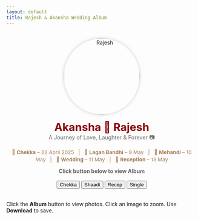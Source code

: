 ```yaml
---
layout: default
title: Rajesh & Akansha Wedding Album
---
```


<div style="display: flex; flex-wrap: wrap; justify-content: center; align-items: center; gap: 2rem; margin: 2rem 0;">
  
  <div style="text-align: center;">
    <img src="/shaadi/assets/Couple.JPG" alt="Rajesh" style="width: 200px; height: 200px; border-radius: 50%; box-shadow: 0 0 10px rgba(0,0,0,0.2); object-fit: cover;">
    <div style="margin-top: 1rem; font-size: 1.8rem; font-weight: bold; color: darkred;">Akansha 💖 Rajesh
    </div>
    <div style="font-size: 0.9rem; color: #666;">A Journey of Love, Laughter & Forever 📷 </div>
    <div style="font-size: 0.85rem; color: #a67c52; margin-top: 1rem; line-height: 1.4;">
  🙌 <strong>Chekka</strong> – 22 April 2025 &nbsp; | &nbsp;
  🌼 <strong>Lagan Bandhi</strong> – 9 May &nbsp; | &nbsp;
  💅 <strong>Mehandi</strong> – 10 May &nbsp; | &nbsp;
  💍 <strong>Wedding</strong> – 11 May &nbsp; | &nbsp;
  🎉 <strong>Reception</strong> – 13 May
</div>
    <div style="margin-top: 0.8rem; font-weight: bold; color: #666;">Click button below to view Album </div><br>
    <div id="album-buttons">
    <button onclick="filterByFolder('Chekka')">Chekka</button>
    <button onclick="filterByFolder('Shaadi')">Shaadi</button>
    <button onclick="filterByFolder('Recep')">Recep</button>
    <button onclick="filterByFolder('Single')">Single</button>
    </div>
  </div>
</div>


<div class="gallery" id="portrait-gallery"></div>

<div class="gallery" id="landscape-gallery"></div>

<div class="cursive-message">
    Click the <strong>Album</strong> button to view photos. Click an image to zoom. Use <strong>Download</strong> to save.
</div>

<script>
const allFiles = [
  { path: "/assets/Single/R/r_DSC_7120.JPG", name: "r_DSC_7120.JPG" },
  { path: "/assets/Single/R/r_DSC_7123.JPG", name: "r_DSC_7123.JPG" },
  { path: "/assets/Single/R/r_DSC_7119.JPG", name: "r_DSC_7119.JPG" },
  { path: "/assets/Single/R/r_DSC_7125.JPG", name: "r_DSC_7125.JPG" },
  { path: "/assets/Single/R/r_DSC_7118.JPG", name: "r_DSC_7118.JPG" },
  { path: "/assets/Single/R/r_DSC_6961.JPG", name: "r_DSC_6961.JPG" },
  { path: "/assets/Single/R/r_DSC_6963.JPG", name: "r_DSC_6963.JPG" },
  { path: "/assets/Single/R/r_DSC_7116.JPG", name: "r_DSC_7116.JPG" },
  { path: "/assets/Single/R/r_DSC_7117.JPG", name: "r_DSC_7117.JPG" },
  { path: "/assets/Single/R/r_DSC_6962.JPG", name: "r_DSC_6962.JPG" },
  { path: "/assets/Single/R/r_DSC_7112.JPG", name: "r_DSC_7112.JPG" },
  { path: "/assets/Single/R/r_DSC_7110.JPG", name: "r_DSC_7110.JPG" },
  { path: "/assets/Single/R/r_DSC_7111.JPG", name: "r_DSC_7111.JPG" },
  { path: "/assets/Single/A/r_DSC_7619.JPG", name: "r_DSC_7619.JPG" },
  { path: "/assets/Single/A/r_DSC_7583.JPG", name: "r_DSC_7583.JPG" },
  { path: "/assets/Single/A/r_DSC_7581.JPG", name: "r_DSC_7581.JPG" },
  { path: "/assets/Single/A/r_DSC_6969.JPG", name: "r_DSC_6969.JPG" },
  { path: "/assets/Single/A/r_DSC_7243.JPG", name: "r_DSC_7243.JPG" },
  { path: "/assets/Single/A/r_DSC_7241.JPG", name: "r_DSC_7241.JPG" },
  { path: "/assets/Single/A/r_DSC_7126.JPG", name: "r_DSC_7126.JPG" },
  { path: "/assets/Single/A/r_DSC_7131.JPG", name: "r_DSC_7131.JPG" },
  { path: "/assets/Single/A/r_DSC_7130.JPG", name: "r_DSC_7130.JPG" },
  { path: "/assets/Single/A/r_DSC_7129.JPG", name: "r_DSC_7129.JPG" },
  { path: "/assets/Single/A/r_DSC_7249.JPG", name: "r_DSC_7249.JPG" },
  { path: "/assets/Single/A/r_DSC_7488.JPG", name: "r_DSC_7488.JPG" },
  { path: "/assets/Single/A/r_DSC_7604.JPG", name: "r_DSC_7604.JPG" },
  { path: "/assets/Single/A/r_DSC_7610.JPG", name: "r_DSC_7610.JPG" },
  { path: "/assets/Single/A/r_DSC_7559.JPG", name: "r_DSC_7559.JPG" },
  { path: "/assets/Single/A/r_DSC_7612.JPG", name: "r_DSC_7612.JPG" },
  { path: "/assets/Single/A/r_DSC_7570.JPG", name: "r_DSC_7570.JPG" },
  { path: "/assets/Single/A/r_DSC_7564.JPG", name: "r_DSC_7564.JPG" },
  { path: "/assets/Single/A/r_DSC_7575.JPG", name: "r_DSC_7575.JPG" },
  { path: "/assets/Single/A/r_DSC_7588.JPG", name: "r_DSC_7588.JPG" },
  { path: "/assets/Single/A/r_DSC_7601.JPG", name: "r_DSC_7601.JPG" },
  { path: "/assets/Single/A/r_DSC_7600.JPG", name: "r_DSC_7600.JPG" },
  { path: "/assets/Single/A/r_DSC_7562.JPG", name: "r_DSC_7562.JPG" },
  { path: "/assets/Single/A/r_DSC_7576.JPG", name: "r_DSC_7576.JPG" },
  { path: "/assets/Single/A/r_DSC_7589.JPG", name: "r_DSC_7589.JPG" },
  { path: "/assets/Recep/r_DSC_7382.JPG", name: "r_DSC_7382.JPG" },
  { path: "/assets/Recep/r_DSC_7546.JPG", name: "r_DSC_7546.JPG" },
  { path: "/assets/Recep/r_DSC_7552.JPG", name: "r_DSC_7552.JPG" },
  { path: "/assets/Recep/r_DSC_7424.JPG", name: "r_DSC_7424.JPG" },
  { path: "/assets/Recep/r_DSC_7626.JPG", name: "r_DSC_7626.JPG" },
  { path: "/assets/Recep/r_DSC_7780.JPG", name: "r_DSC_7780.JPG" },
  { path: "/assets/Recep/r_DSC_7743.JPG", name: "r_DSC_7743.JPG" },
  { path: "/assets/Recep/r_DSC_7637.JPG", name: "r_DSC_7637.JPG" },
  { path: "/assets/Recep/r_DSC_7434.JPG", name: "r_DSC_7434.JPG" },
  { path: "/assets/Recep/r_DSC_7754.JPG", name: "r_DSC_7754.JPG" },
  { path: "/assets/Recep/r_DSC_7635.JPG", name: "r_DSC_7635.JPG" },
  { path: "/assets/Recep/r_DSC_7423.JPG", name: "r_DSC_7423.JPG" },
  { path: "/assets/Recep/r_DSC_7543.JPG", name: "r_DSC_7543.JPG" },
  { path: "/assets/Recep/r_DSC_7524.JPG", name: "r_DSC_7524.JPG" },
  { path: "/assets/Recep/r_DSC_7493.JPG", name: "r_DSC_7493.JPG" },
  { path: "/assets/Recep/r_DSC_7478.JPG", name: "r_DSC_7478.JPG" },
  { path: "/assets/Recep/r_DSC_7691.JPG", name: "r_DSC_7691.JPG" },
  { path: "/assets/Recep/r_DSC_7492.JPG", name: "r_DSC_7492.JPG" },
  { path: "/assets/Recep/r_DSC_7519.JPG", name: "r_DSC_7519.JPG" },
  { path: "/assets/Recep/r_DSC_7525.JPG", name: "r_DSC_7525.JPG" },
  { path: "/assets/Recep/r_DSC_7531.JPG", name: "r_DSC_7531.JPG" },
  { path: "/assets/Recep/r_DSC_7719.JPG", name: "r_DSC_7719.JPG" },
  { path: "/assets/Recep/r_DSC_7484.JPG", name: "r_DSC_7484.JPG" },
  { path: "/assets/Recep/r_DSC_7651.JPG", name: "r_DSC_7651.JPG" },
  { path: "/assets/Recep/r_DSC_7645.JPG", name: "r_DSC_7645.JPG" },
  { path: "/assets/Recep/r_DSC_7708.JPG", name: "r_DSC_7708.JPG" },
  { path: "/assets/Recep/r_DSC_7481.JPG", name: "r_DSC_7481.JPG" },
  { path: "/assets/Recep/r_DSC_7683.JPG", name: "r_DSC_7683.JPG" },
  { path: "/assets/Recep/r_DSC_7494.JPG", name: "r_DSC_7494.JPG" },
  { path: "/assets/Recep/r_DSC_7537.JPG", name: "r_DSC_7537.JPG" },
  { path: "/assets/Recep/r_DSC_7521.JPG", name: "r_DSC_7521.JPG" },
  { path: "/assets/Recep/r_DSC_7695.JPG", name: "r_DSC_7695.JPG" },
  { path: "/assets/Recep/r_DSC_7440.JPG", name: "r_DSC_7440.JPG" },
  { path: "/assets/Recep/r_DSC_7722.JPG", name: "r_DSC_7722.JPG" },
  { path: "/assets/Recep/r_DSC_7736.JPG", name: "r_DSC_7736.JPG" },
  { path: "/assets/Recep/r_DSC_7539.JPG", name: "r_DSC_7539.JPG" },
  { path: "/assets/Recep/r_DSC_7666.JPG", name: "r_DSC_7666.JPG" },
  { path: "/assets/Recep/r_DSC_7699.JPG", name: "r_DSC_7699.JPG" },
  { path: "/assets/Recep/r_DSC_7458.JPG", name: "r_DSC_7458.JPG" },
  { path: "/assets/Recep/r_DSC_7504.JPG", name: "r_DSC_7504.JPG" },
  { path: "/assets/Recep/r_DSC_7706.JPG", name: "r_DSC_7706.JPG" },
  { path: "/assets/Recep/r_DSC_7712.JPG", name: "r_DSC_7712.JPG" },
  { path: "/assets/Recep/r_DSC_7704.JPG", name: "r_DSC_7704.JPG" },
  { path: "/assets/Recep/r_DSC_7710.JPG", name: "r_DSC_7710.JPG" },
  { path: "/assets/Recep/r_DSC_7738.JPG", name: "r_DSC_7738.JPG" },
  { path: "/assets/Recep/r_DSC_7467.JPG", name: "r_DSC_7467.JPG" },
  { path: "/assets/Recep/r_DSC_7498.JPG", name: "r_DSC_7498.JPG" },
  { path: "/assets/Recep/r_DSC_7513.JPG", name: "r_DSC_7513.JPG" },
  { path: "/assets/Recep/r_DSC_7715.JPG", name: "r_DSC_7715.JPG" },
  { path: "/assets/Recep/r_DSC_7463.JPG", name: "r_DSC_7463.JPG" },
  { path: "/assets/Recep/r_DSC_7516.JPG", name: "r_DSC_7516.JPG" },
  { path: "/assets/Recep/r_DSC_7714.JPG", name: "r_DSC_7714.JPG" },
  { path: "/assets/Recep/r_DSC_7700.JPG", name: "r_DSC_7700.JPG" },
  { path: "/assets/Recep/r_DSC_7689.JPG", name: "r_DSC_7689.JPG" },
  { path: "/assets/Recep/r_DSC_7475.JPG", name: "r_DSC_7475.JPG" },
  { path: "/assets/Recep/r_DSC_7529.JPG", name: "r_DSC_7529.JPG" },
  { path: "/assets/Recep/r_DSC_7764.JPG", name: "r_DSC_7764.JPG" },
  { path: "/assets/Recep/r_DSC_7412.JPG", name: "r_DSC_7412.JPG" },
  { path: "/assets/Recep/r_DSC_7767.JPG", name: "r_DSC_7767.JPG" },
  { path: "/assets/Recep/r_DSC_7439.JPG", name: "r_DSC_7439.JPG" },
  { path: "/assets/Recep/r_DSC_7376.JPG", name: "r_DSC_7376.JPG" },
  { path: "/assets/Recep/r_DSC_7410.JPG", name: "r_DSC_7410.JPG" },
  { path: "/assets/Recep/r_DSC_7372.JPG", name: "r_DSC_7372.JPG" },
  { path: "/assets/Recep/r_DSC_7616.JPG", name: "r_DSC_7616.JPG" },
  { path: "/assets/Recep/r_DSC_7401.JPG", name: "r_DSC_7401.JPG" },
  { path: "/assets/Recep/r_DSC_7415.JPG", name: "r_DSC_7415.JPG" },
  { path: "/assets/Recep/r_DSC_7629.JPG", name: "r_DSC_7629.JPG" },
  { path: "/assets/Chekka/r_DSC_3225.JPG", name: "r_DSC_3225.JPG" },
  { path: "/assets/Chekka/r_DSC_3208.JPG", name: "r_DSC_3208.JPG" },
  { path: "/assets/Chekka/r_DSC_3143.JPG", name: "r_DSC_3143.JPG" },
  { path: "/assets/Chekka/r_DSC_3221.JPG", name: "r_DSC_3221.JPG" },
  { path: "/assets/Chekka/r_DSC_3154.JPG", name: "r_DSC_3154.JPG" },
  { path: "/assets/Chekka/r_DSC_3197.JPG", name: "r_DSC_3197.JPG" },
  { path: "/assets/Chekka/r_DSC_3206.JPG", name: "r_DSC_3206.JPG" },
  { path: "/assets/Chekka/r_DSC_3212.JPG", name: "r_DSC_3212.JPG" },
  { path: "/assets/Chekka/r_DSC_3189.JPG", name: "r_DSC_3189.JPG" },
  { path: "/assets/Chekka/r_DSC_3160.JPG", name: "r_DSC_3160.JPG" },
  { path: "/assets/Shaadi/r_DSC_7181.JPG", name: "r_DSC_7181.JPG" },
  { path: "/assets/Shaadi/r_DSC_6658.JPG", name: "r_DSC_6658.JPG" },
  { path: "/assets/Shaadi/r_DSC_6894.JPG", name: "r_DSC_6894.JPG" },
  { path: "/assets/Shaadi/r_DSC_6882.JPG", name: "r_DSC_6882.JPG" },
  { path: "/assets/Shaadi/r_DSC_6896.JPG", name: "r_DSC_6896.JPG" },
  { path: "/assets/Shaadi/r_DSC_7236.JPG", name: "r_DSC_7236.JPG" },
  { path: "/assets/Shaadi/r_DSC_7342.JPG", name: "r_DSC_7342.JPG" },
  { path: "/assets/Shaadi/r_DSC_7168.JPG", name: "r_DSC_7168.JPG" },
  { path: "/assets/Shaadi/r_DSC_7025.JPG", name: "r_DSC_7025.JPG" },
  { path: "/assets/Shaadi/r_DSC_7151.JPG", name: "r_DSC_7151.JPG" },
  { path: "/assets/Shaadi/r_DSC_7187.JPG", name: "r_DSC_7187.JPG" },
  { path: "/assets/Shaadi/r_DSC_7226.JPG", name: "r_DSC_7226.JPG" },
  { path: "/assets/Shaadi/r_DSC_6879.JPG", name: "r_DSC_6879.JPG" },
  { path: "/assets/Shaadi/r_DSC_7026.JPG", name: "r_DSC_7026.JPG" },
  { path: "/assets/Shaadi/r_DSC_6890.JPG", name: "r_DSC_6890.JPG" },
  { path: "/assets/Shaadi/r_DSC_6933.JPG", name: "r_DSC_6933.JPG" },
  { path: "/assets/Shaadi/r_DSC_7147.JPG", name: "r_DSC_7147.JPG" },
  { path: "/assets/Shaadi/r_DSC_6846.JPG", name: "r_DSC_6846.JPG" },
  { path: "/assets/Shaadi/r_DSC_7054.JPG", name: "r_DSC_7054.JPG" },
  { path: "/assets/Shaadi/r_DSC_7242.JPG", name: "r_DSC_7242.JPG" },
  { path: "/assets/Shaadi/r_DSC_7109.JPG", name: "r_DSC_7109.JPG" },
  { path: "/assets/Shaadi/r_DSC_7069.JPG", name: "r_DSC_7069.JPG" },
  { path: "/assets/Shaadi/r_DSC_7080.JPG", name: "r_DSC_7080.JPG" },
  { path: "/assets/Shaadi/r_DSC_7094.JPG", name: "r_DSC_7094.JPG" },
  { path: "/assets/Shaadi/r_DSC_6995.JPG", name: "r_DSC_6995.JPG" },
  { path: "/assets/Shaadi/r_DSC_6823.JPG", name: "r_DSC_6823.JPG" },
  { path: "/assets/Shaadi/r_DSC_7085.JPG", name: "r_DSC_7085.JPG" },
  { path: "/assets/Shaadi/r_DSC_7046.JPG", name: "r_DSC_7046.JPG" },
  { path: "/assets/Shaadi/r_DSC_7052.JPG", name: "r_DSC_7052.JPG" },
  { path: "/assets/Shaadi/r_DSC_6953.JPG", name: "r_DSC_6953.JPG" },
  { path: "/assets/Shaadi/r_DSC_6749.JPG", name: "r_DSC_6749.JPG" },
  { path: "/assets/Shaadi/r_DSC_7292.JPG", name: "r_DSC_7292.JPG" },
  { path: "/assets/Shaadi/r_DSC_6826.JPG", name: "r_DSC_6826.JPG" },
  { path: "/assets/Shaadi/r_DSC_7092.JPG", name: "r_DSC_7092.JPG" },
  { path: "/assets/Shaadi/r_DSC_7326.JPG", name: "r_DSC_7326.JPG" },
  { path: "/assets/Shaadi/r_DSC_6762.JPG", name: "r_DSC_6762.JPG" },
  { path: "/assets/Shaadi/r_DSC_6945.JPG", name: "r_DSC_6945.JPG" },
  { path: "/assets/Shaadi/r_DSC_6948.JPG", name: "r_DSC_6948.JPG" },
  { path: "/assets/Shaadi/r_DSC_7100.JPG", name: "r_DSC_7100.JPG" },
  { path: "/assets/Shaadi/r_DSC_6752.JPG", name: "r_DSC_6752.JPG" },
  { path: "/assets/Shaadi/r_DSC_7089.JPG", name: "r_DSC_7089.JPG" },
  { path: "/assets/Shaadi/r_DSC_7076.JPG", name: "r_DSC_7076.JPG" },
  { path: "/assets/Shaadi/r_DSC_6793.JPG", name: "r_DSC_6793.JPG" },
  { path: "/assets/Shaadi/r_DSC_6778.JPG", name: "r_DSC_6778.JPG" },
  { path: "/assets/Shaadi/r_DSC_7098.JPG", name: "r_DSC_7098.JPG" },
  { path: "/assets/Shaadi/r_DSC_7067.JPG", name: "r_DSC_7067.JPG" },
  { path: "/assets/Shaadi/r_DSC_7107.JPG", name: "r_DSC_7107.JPG" },
  { path: "/assets/Shaadi/r_DSC_6967.JPG", name: "r_DSC_6967.JPG" },
  { path: "/assets/Shaadi/r_DSC_6813.JPG", name: "r_DSC_6813.JPG" },
  { path: "/assets/Shaadi/r_DSC_7072.JPG", name: "r_DSC_7072.JPG" },
  { path: "/assets/Shaadi/r_DSC_7099.JPG", name: "r_DSC_7099.JPG" },
  { path: "/assets/Shaadi/r_DSC_7058.JPG", name: "r_DSC_7058.JPG" },
  { path: "/assets/Shaadi/r_DSC_7064.JPG", name: "r_DSC_7064.JPG" },
  { path: "/assets/Shaadi/r_DSC_7104.JPG", name: "r_DSC_7104.JPG" },
  { path: "/assets/Shaadi/r_DSC_7105.JPG", name: "r_DSC_7105.JPG" },
  { path: "/assets/Shaadi/r_DSC_6757.JPG", name: "r_DSC_6757.JPG" },
  { path: "/assets/Shaadi/r_DSC_7065.JPG", name: "r_DSC_7065.JPG" },
  { path: "/assets/Shaadi/r_DSC_7071.JPG", name: "r_DSC_7071.JPG" },
  { path: "/assets/Shaadi/r_DSC_7016.JPG", name: "r_DSC_7016.JPG" },
  { path: "/assets/Shaadi/r_DSC_7002.JPG", name: "r_DSC_7002.JPG" },
  { path: "/assets/Shaadi/r_DSC_6863.JPG", name: "r_DSC_6863.JPG" },
  { path: "/assets/Shaadi/r_DSC_7214.JPG", name: "r_DSC_7214.JPG" },
  { path: "/assets/Shaadi/r_DSC_7361.JPG", name: "r_DSC_7361.JPG" },
  { path: "/assets/Shaadi/r_DSC_6876.JPG", name: "r_DSC_6876.JPG" },
  { path: "/assets/Shaadi/r_DSC_7607.JPG", name: "r_DSC_7607.JPG" },
  { path: "/assets/Shaadi/r_DSC_7362.JPG", name: "r_DSC_7362.JPG" },
  { path: "/assets/Shaadi/r_DSC_6929.JPG", name: "r_DSC_6929.JPG" },
  { path: "/assets/Shaadi/r_DSC_6901.JPG", name: "r_DSC_6901.JPG" },
  { path: "/assets/Shaadi/r_DSC_6861.JPG", name: "r_DSC_6861.JPG" },
  { path: "/assets/Shaadi/r_DSC_7028.JPG", name: "r_DSC_7028.JPG" },
  { path: "/assets/Shaadi/r_DSC_7206.JPG", name: "r_DSC_7206.JPG" },
  { path: "/assets/Shaadi/r_DSC_6939.JPG", name: "r_DSC_6939.JPG" },
  { path: "/assets/Shaadi/r_DSC_6905.JPG", name: "r_DSC_6905.JPG" },
  { path: "/assets/Shaadi/r_DSC_7171.JPG", name: "r_DSC_7171.JPG" },
  { path: "/assets/Shaadi/r_DSC_6872.JPG", name: "r_DSC_6872.JPG" },
  { path: "/assets/Shaadi/r_DSC_6912.JPG", name: "r_DSC_6912.JPG" },
  { path: "/assets/Shaadi/r_DSC_7166.JPG", name: "r_DSC_7166.JPG" },
  { path: "/assets/Shaadi/r_DSC_6668.JPG", name: "r_DSC_6668.JPG" },
  { path: "/assets/Shaadi/r_DSC_7012.JPG", name: "r_DSC_7012.JPG" },
];

  function clearGalleries() {
    document.getElementById("portrait-gallery").innerHTML = "";
    document.getElementById("landscape-gallery").innerHTML = "";
  }

  function filterByFolder(folder) {
    clearGalleries();

    const baseUrl = "{{ site.baseurl }}";


    const folderPath = "assets/" + folder + "/";

    const filteredFiles = allFiles.filter(file => file.path.startsWith("/" + folderPath));

    if (filteredFiles.length === 0) {
      alert("No images found in folder: " + folder);
      return;
    }

    filteredFiles.forEach(file => {
      const wrapper = document.createElement("div");
      wrapper.classList.add("photo-box");

      // Image with full-size on click
      const link = document.createElement("a");
      link.href = baseUrl + "/" +file.path;
      link.target = "_blank";

      const img = new Image();
      img.src = baseUrl + "/" +file.path;
      img.alt = file.name;
      img.classList.add("album-img");
      link.appendChild(img);

      // Download button
      const downloadBtn = document.createElement("a");
      downloadBtn.href = baseUrl + "/" +file.path;
      downloadBtn.download = file.name;
      downloadBtn.classList.add("download-button");
      downloadBtn.innerText = "⬇️ Download";

      // Add to wrapper
      wrapper.appendChild(link);
      wrapper.appendChild(downloadBtn);

      // Portrait or Landscape
      img.onload = function () {
        if (img.naturalWidth > img.naturalHeight) {
          document.getElementById("landscape-gallery").appendChild(wrapper);
        } else {
          document.getElementById("portrait-gallery").appendChild(wrapper);
        }
      };
    });
  }
</script>
